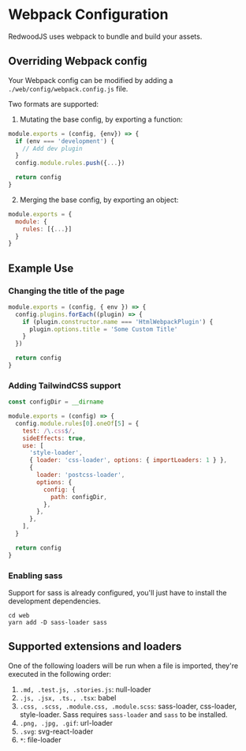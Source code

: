 # Webpack Configuration

RedwoodJS uses webpack to bundle and build your assets.

## Overriding Webpack config

Your Webpack config can be modified by adding a `./web/config/webpack.config.js` file.

Two formats are supported:

1. Mutating the base config, by exporting a function:

```javascript
module.exports = (config, {env}) => {
  if (env === 'development') {
    // Add dev plugin
  }
  config.module.rules.push({...})

  return config
}
```

2. Merging the base config, by exporting an object:

```javascript
module.exports = {
  module: {
    rules: [{...}]
  }
}
```

## Example Use

### Changing the title of the page

```javascript
module.exports = (config, { env }) => {
  config.plugins.forEach((plugin) => {
    if (plugin.constructor.name === 'HtmlWebpackPlugin') {
      plugin.options.title = 'Some Custom Title'
    }
  })

  return config
}
```

### Adding TailwindCSS support

```javascript
const configDir = __dirname

module.exports = (config) => {
  config.module.rules[0].oneOf[5] = {
    test: /\.css$/,
    sideEffects: true,
    use: [
      'style-loader',
      { loader: 'css-loader', options: { importLoaders: 1 } },
      {
        loader: 'postcss-loader',
        options: {
          config: {
            path: configDir,
          },
        },
      },
    ],
  }

  return config
}
```

### Enabling sass

Support for sass is already configured, you'll just have to install the development dependencies.

```terminal
cd web
yarn add -D sass-loader sass
```

## Supported extensions and loaders

One of the following loaders will be run when a file is imported, they're executed in the following order:

1. `.md, .test.js, .stories.js`: null-loader
2. `.js, .jsx, .ts., .tsx`: babel
3. `.css, .scss, .module.css, .module.scss`: sass-loader, css-loader, style-loader. Sass requires `sass-loader` and `sass` to be installed.
4. `.png, .jpg, .gif`: url-loader
5. `.svg`: svg-react-loader
6. `*`: file-loader
